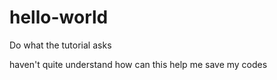 # hello-world
Do what the tutorial asks

haven't quite understand how can this help me save my codes
